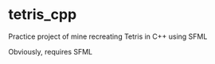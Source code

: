 # tetris_cpp
Practice project of mine recreating Tetris in C++ using SFML

Obviously, requires SFML
